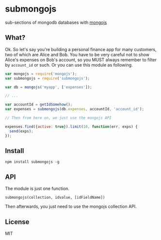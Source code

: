 # submongojs

sub-sections of mongodb databases with [mongojs](https://github.com/mafintosh/mongojs)

## What?

Ok. So let's say you're building a personal finance app for many customers, two of which are Alice and Bob.
You have to be very careful not to show Alice's expenses on Bob's account, so you MUST always remember to
filter by `account_id` or such. Or you can use this module as following.

```js
var mongojs = require('mongojs');
var submongojs = require('submongojs');

var db = mongojs('myapp', ['expenses']);

// ...

var accountId = getIdSomehow();
var expenses = submongojs(db.expenses, accountId, 'account_id');

// Then from here on, we just use the mongojs API

expenses.find({active: true}).limit(10, function(err, exps) {
  send(exps);
});

```

## Install

`npm install submongojs -g`

## API

The module is just one function.

`submongojs(collection, idvalue, [idFieldName])`

Then afterwards, you just need to use the mongojs collection API.

## License

MIT
